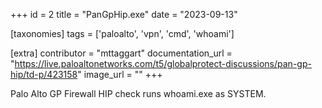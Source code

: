+++
id = 2
title = "PanGpHip.exe"
date = "2023-09-13"

[taxonomies]
tags = ['paloalto', 'vpn', 'cmd', 'whoami']

[extra]
contributor = "mttaggart"
documentation_url = "https://live.paloaltonetworks.com/t5/globalprotect-discussions/pan-gp-hip/td-p/423158"
image_url = ""
+++
   
Palo Alto GP Firewall HIP check runs whoami.exe as SYSTEM. 

<!-- more -->
